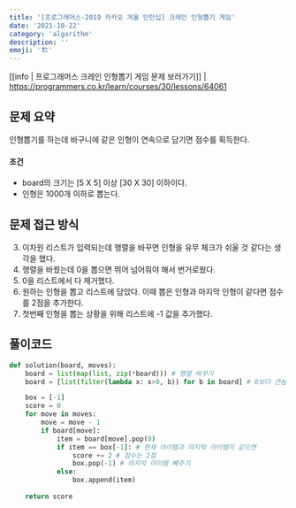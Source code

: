 ```yaml
---
title: '[프로그래머스-2019 카카오 겨울 인턴십] 크레인 인형뽑기 게임'
date: '2021-10-22'
category: 'algorithm'
description: ''
emoji: '🏗'
---
```


[[info | 프로그래머스 크레인 인형뽑기 게임 문제 보러가기]]
| https://programmers.co.kr/learn/courses/30/lessons/64061



## 문제 요약

인형뽑기를 하는데 바구니에 같은 인형이 연속으로 담기면 점수를 획득한다.

#### 조건

- board의 크기는 [5 X 5] 이상 [30 X 30] 이하이다.
- 인형은 1000개 이하로 뽑는다.

## 문제 접근 방식

3. 이차원 리스트가 입력되는데 행렬을 바꾸면 인형을 유무 체크가 쉬울 것 같다는 생각을 했다.
2. 행렬을 바꿨는데 0을 뽑으면 뛰어 넘어줘야 해서 번거로웠다. 
3. 0을 리스트에서 다 제거했다.
4. 원하는 인형을 뽑고 리스트에 담았다. 이때 뽑은 인형과 마지막 인형이 같다면 점수를 2점을 추가한다.
5. 첫번째 인형을 뽑는 상황을 위해 리스트에 -1 값을 추가했다.

## 풀이코드

```python
def solution(board, moves):
    board = list(map(list, zip(*board))) # 행렬 바꾸기
    board = [list(filter(lambda x: x>0, b)) for b in board] # 0보다 큰놈만 남기기

    box = [-1]
    score = 0
    for move in moves:
        move = move - 1
        if board[move]:
            item = board[move].pop(0)
            if item == box[-1]: # 현재 아이템과 마지막 아이템이 같으면
                score += 2 # 점수는 2점
                box.pop(-1) # 마지막 아이템 빼주기
            else:
                box.append(item)
        
    return score
```